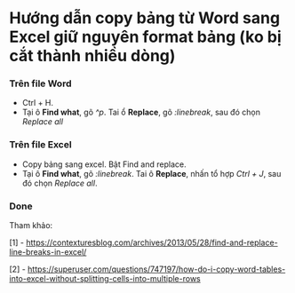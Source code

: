 # Hướng dẫn copy bảng từ Word sang Excel giữ nguyên format bảng (ko bị cắt thành nhiều dòng)

### Trên file Word
 - Ctrl + H. 
 - Tại ô **Find what**, gõ *^p*. Tai ổ **Replace**, gõ *:linebreak*, sau đó chọn *Replace all*


### Trên file Excel
 - Copy bảng sang excel. Bật Find and replace.
 - Tại ô **Find what**, gõ *:linebreak*. Tai ô **Replace**, nhấn tổ hợp *Ctrl + J*, sau đó chọn *Replace all*.

### Done


Tham khảo:

[1] - https://contexturesblog.com/archives/2013/05/28/find-and-replace-line-breaks-in-excel/

[2] - https://superuser.com/questions/747197/how-do-i-copy-word-tables-into-excel-without-splitting-cells-into-multiple-rows

